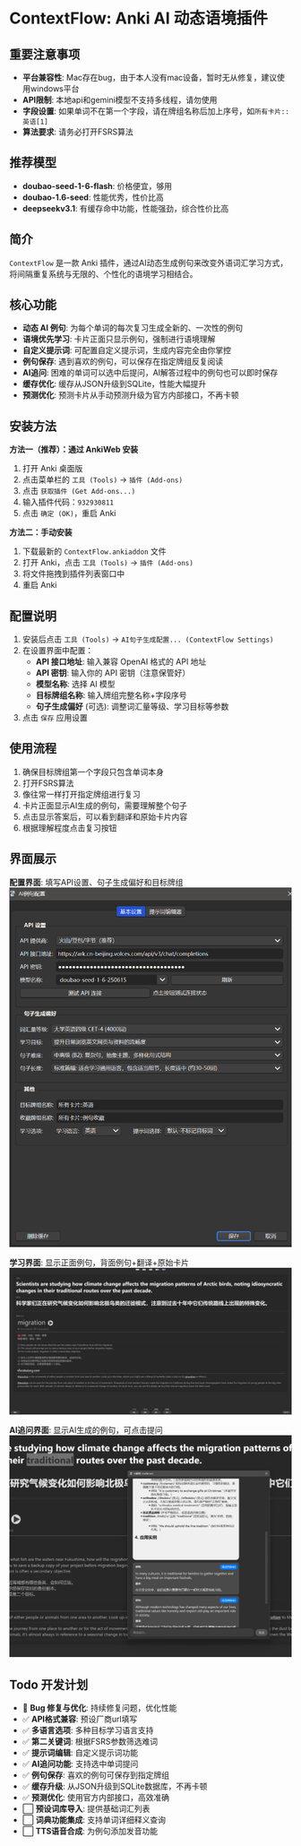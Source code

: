 # ContextFlow: Anki AI 动态语境插件

## 重要注意事项

* **平台兼容性**: Mac存在bug，由于本人没有mac设备，暂时无从修复，建议使用windows平台
* **API限制**: 本地api和gemini模型不支持多线程，请勿使用
* **字段设置**: 如果单词不在第一个字段，请在牌组名称后加上序号，如`所有卡片::英语[1]`
* **算法要求**: 请务必打开FSRS算法

## 推荐模型
* **doubao-seed-1-6-flash**: 价格便宜，够用
* **doubao-1.6-seed**: 性能优秀，性价比高
* **deepseekv3.1**: 有缓存命中功能，性能强劲，综合性价比高

## 简介

`ContextFlow` 是一款 Anki 插件，通过AI动态生成例句来改变外语词汇学习方式，将间隔重复系统与无限的、个性化的语境学习相结合。

## 核心功能

*   **动态 AI 例句**: 为每个单词的每次复习生成全新的、一次性的例句
*   **语境优先学习**: 卡片正面只显示例句，强制进行语境理解
*   **自定义提示词**: 可配置自定义提示词，生成内容完全由你掌控
*   **例句保存**: 遇到喜欢的例句，可以保存在指定牌组反复阅读
*   **AI追问**: 困难的单词可以选中后提问，AI解答过程中的例句也可以即时保存
*   **缓存优化**: 缓存从JSON升级到SQLite，性能大幅提升
*   **预测优化**: 预测卡片从手动预测升级为官方内部接口，不再卡顿

## 安装方法

**方法一（推荐）：通过 AnkiWeb 安装**
1. 打开 Anki 桌面版
2. 点击菜单栏的 `工具 (Tools)` -> `插件 (Add-ons)`
3. 点击 `获取插件 (Get Add-ons...)`
4. 输入插件代码：`932930811`
5. 点击 `确定 (OK)`，重启 Anki

**方法二：手动安装**
1. 下载最新的 `ContextFlow.ankiaddon` 文件
2. 打开 Anki，点击 `工具 (Tools)` -> `插件 (Add-ons)`
3. 将文件拖拽到插件列表窗口中
4. 重启 Anki

## 配置说明

1. 安装后点击 `工具 (Tools)` -> `AI句子生成配置... (ContextFlow Settings)`
2. 在设置界面中配置：
   - **API 接口地址**: 输入兼容 OpenAI 格式的 API 地址
   - **API 密钥**: 输入你的 API 密钥（注意保管好）
   - **模型名称**: 选择 AI 模型
   - **目标牌组名称**: 输入牌组完整名称+字段序号
   - **句子生成偏好** (可选): 调整词汇量等级、学习目标等参数
3. 点击 `保存` 应用设置

## 使用流程

1. 确保目标牌组第一个字段只包含单词本身
2. 打开FSRS算法
3. 像往常一样打开指定牌组进行复习
4. 卡片正面显示AI生成的例句，需要理解整个句子
5. 点击显示答案后，可以看到翻译和原始卡片内容
6. 根据理解程度点击复习按钮

## 界面展示

**配置界面**: 填写API设置、句子生成偏好和目标牌组
![img.png](picture/image.png)

**学习界面**: 显示正面例句，背面例句+翻译+原始卡片
![alt text](picture/image-2.png)

**AI追问界面**: 显示AI生成的例句，可点击提问
![alt text](picture/image-1.png)

## Todo 开发计划

*  🔄 **Bug 修复与优化**: 持续修复问题，优化性能
*  ✅ **API格式兼容**: 预设厂商url填写
*  ✅ **多语言选项**: 多种目标学习语言支持
*  ✅ **第二关键词**: 根据FSRS参数筛选难词
*  ✅ **提示词编辑**: 自定义提示词功能
*  ✅ **AI追问功能**: 支持选中单词提问
*  ✅ **例句保存**: 喜欢的例句可保存到指定牌组  
*  ✅ **缓存升级**: 从JSON升级到SQLite数据库，不再卡顿
*  ✅ **预测优化**: 使用官方内部接口，高效准确
*  ⬜ **预设词库导入**: 提供基础词汇列表
*  ⬜ **词典功能集成**: 支持单词详细释义查询
*  ⬜ **TTS语音合成**: 为例句添加发音功能
